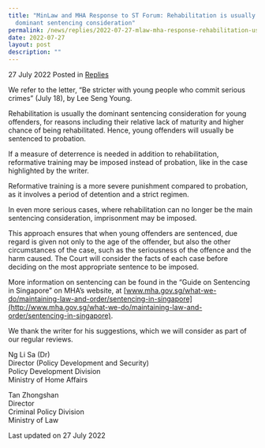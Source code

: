 ```yaml
---
title: "MinLaw and MHA Response to ST Forum: Rehabilitation is usually the
  dominant sentencing consideration"
permalink: /news/replies/2022-07-27-mlaw-mha-response-rehabilitation-usually-dominant-sentencing-consideration
date: 2022-07-27
layout: post
description: ""
---
```

27 July 2022 Posted in [Replies](/news/replies)  

We refer to the letter, “Be stricter with young people who commit serious crimes” (July 18), by Lee Seng Young.

Rehabilitation is usually the dominant sentencing consideration for young offenders, for reasons including their relative lack of maturity and higher chance of being rehabilitated. Hence, young offenders will usually be sentenced to probation. 

If a measure of deterrence is needed in addition to rehabilitation, reformative training may be imposed instead of probation, like in the case highlighted by the writer. 

Reformative training is a more severe punishment compared to probation, as it involves a period of detention and a strict regimen.

In even more serious cases, where rehabilitation can no longer be the main sentencing consideration, imprisonment may be imposed.

This approach ensures that when young offenders are sentenced, due regard is given not only to the age of the offender, but also the other circumstances of the case, such as the seriousness of the offence and the harm caused. The Court will consider the facts of each case before deciding on the most appropriate sentence to be imposed. 

More information on sentencing can be found in the “Guide on Sentencing in Singapore” on MHA’s website, at [www.mha.gov.sg/what-we-do/maintaining-law-and-order/sentencing-in-singapore](http://www.mha.gov.sg/what-we-do/maintaining-law-and-order/sentencing-in-singapore).

We thank the writer for his suggestions, which we will consider as part of our regular reviews.

Ng Li Sa (Dr)
<br>Director (Policy Development and Security)
<br>Policy Development Division
<br>Ministry of Home Affairs 

Tan Zhongshan
<br>Director
<br>Criminal Policy Division
<br>Ministry of Law 

<p class="right-side-updated">Last updated on 27 July 2022</p>
